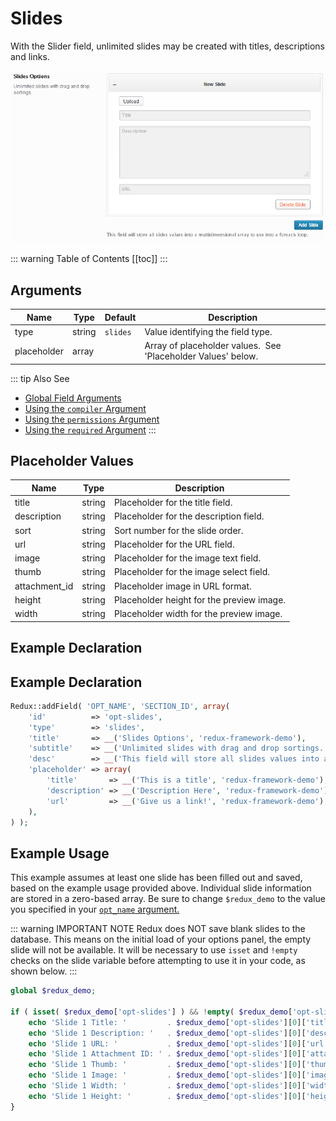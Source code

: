 # Slides
With the Slider field, unlimited slides may be created with titles, descriptions and links.

<span style="display:block;text-align:center">![](./img/slides.png)</span>

::: warning Table of Contents
[[toc]]
:::

## Arguments
|Name|Type|Default|Description|
|--- |--- |--- |--- |
|type|string|`slides`|Value identifying the field type.|
|placeholder|array||Array of placeholder values.  See 'Placeholder Values' below.|

::: tip Also See
- [Global Field Arguments](../configuration/fields/arguments.md)
- [Using the `compiler` Argument](../configuration/fields/compiler.md)
- [Using the `permissions` Argument](../configuration/fields/permissions.md)
- [Using the `required` Argument](../configuration/fields/required.md)
:::

## Placeholder Values
|Name|Type|Description|
|--- |--- |--- |
|title|string|Placeholder for the title field.|
|description|string|Placeholder for the description field.|
|sort|string|Sort number for the slide order.|
|url|string|Placeholder for the URL field.|
|image|string|Placeholder for the image text field.|
|thumb|string|Placeholder for the image select field.|
|attachment_id|string|Placeholder image in URL format.|
|height|string|Placeholder height for the preview image.|
|width|string|Placeholder width for the preview image.|



## Example Declaration
<script>
import builder from './slides.json';
export default {
    data () {
        return {
            builder: builder,
            defaults: {
                'color'       : '#333', 
                'font-style'  : '700', 
                'font-family' : 'Abel', 
                'google'      : true,
                'font-size'   : '33px', 
                'line-height' : '40'
            }
        };
    }
}
</script>
<builder :builder_json="builder" :builder_defaults="defaults" />

## Example Declaration

```php
Redux::addField( 'OPT_NAME', 'SECTION_ID', array(
    'id'          => 'opt-slides',
    'type'        => 'slides',
    'title'       => __('Slides Options', 'redux-framework-demo'),
    'subtitle'    => __('Unlimited slides with drag and drop sortings.', 'redux-framework-demo'),
    'desc'        => __('This field will store all slides values into a multidimensional array to use into a foreach loop.', 'redux-framework-demo')
    'placeholder' => array(
        'title'       => __('This is a title', 'redux-framework-demo'),
        'description' => __('Description Here', 'redux-framework-demo'),
        'url'         => __('Give us a link!', 'redux-framework-demo'),
    ),
) );
```

## Example Usage
This example assumes at least one slide has been filled out and saved, based on the example usage provided above. Individual slide information are stored in a zero-based array. Be sure to change `$redux_demo` to the value you specified in your <a title="opt_name" href="/redux-framework/arguments/opt_name/">`opt_name` argument.</a>

::: warning IMPORTANT NOTE
Redux does NOT save blank slides to the database.  This means on the initial load of your options panel, the empty slide will not be available.  It will be necessary to use `isset` and `!empty` checks on the slide variable before attempting to use it in your code, as shown below.
:::

```php
global $redux_demo;

if ( isset( $redux_demo['opt-slides'] ) && !empty( $redux_demo['opt-slides'] ) ) {
    echo 'Slide 1 Title: '         . $redux_demo['opt-slides'][0]['title'];
    echo 'Slide 1 Description: '   . $redux_demo['opt-slides'][0]['description'];
    echo 'Slide 1 URL: '           . $redux_demo['opt-slides'][0]['url'];
    echo 'Slide 1 Attachment ID: ' . $redux_demo['opt-slides'][0]['attachment_id'];
    echo 'Slide 1 Thumb: '         . $redux_demo['opt-slides'][0]['thumb'];
    echo 'Slide 1 Image: '         . $redux_demo['opt-slides'][0]['image'];
    echo 'Slide 1 Width: '         . $redux_demo['opt-slides'][0]['width'];
    echo 'Slide 1 Height: '        . $redux_demo['opt-slides'][0]['height'];
}
```

